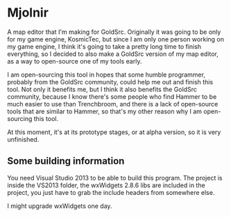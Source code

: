 # Mjolnir

A map editor that I'm making for GoldSrc. Originally it was going to be only for my game engine, KosmicTec, but since I am only one person working on my game engine,
I think it's going to take a pretty long time to finish everything, so I decided to also make a GoldSrc version of my map editor, as a way to open-source one of my tools early.

I am open-sourcing this tool in hopes that some humble programmer, probably from the GoldSrc community, could help me out and finish this tool. Not only it benefits me,
but I think it also benefits the GoldSrc community, because I know there's some people who find Hammer to be much easier to use than Trenchbroom, and there is a lack
of open-source tools that are similar to Hammer, so that's my other reason why I am open-sourcing this tool.

At this moment, it's at its prototype stages, or at alpha version, so it is very unfinished.

## Some building information

You need Visual Studio 2013 to be able to build this program. The project is inside the VS2013 folder, the wxWidgets 2.8.6 libs are included in the project, you just have to grab the include headers from somewhere else.

I might upgrade wxWidgets one day.